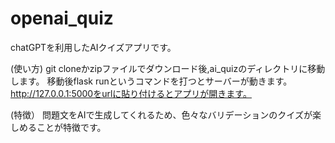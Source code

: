 # openai_quiz
chatGPTを利用したAIクイズアプリです。

(使い方)
git cloneかzipファイルでダウンロード後,ai_quizのディレクトリに移動します。
移動後flask runというコマンドを打つとサーバーが動きます。
http://127.0.0.1:5000をurlに貼り付けるとアプリが開きます。



(特徴）
問題文をAIで生成してくれるため、色々なバリデーションのクイズが楽しめることが特徴です。



